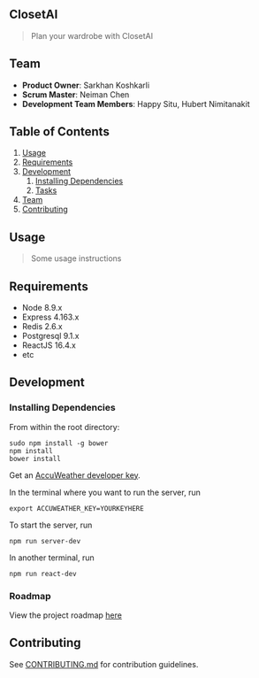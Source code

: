 ## ClosetAI

> Plan your wardrobe with ClosetAI

## Team

  - __Product Owner__: Sarkhan Koshkarli
  - __Scrum Master__: Neiman Chen
  - __Development Team Members__: Happy Situ, Hubert Nimitanakit

## Table of Contents

1. [Usage](#Usage)
1. [Requirements](#requirements)
1. [Development](#development)
    1. [Installing Dependencies](#installing-dependencies)
    1. [Tasks](#tasks)
1. [Team](#team)
1. [Contributing](#contributing)

## Usage

> Some usage instructions

## Requirements

- Node 8.9.x
- Express 4.163.x
- Redis 2.6.x
- Postgresql 9.1.x
- ReactJS 16.4.x
- etc

## Development

### Installing Dependencies

From within the root directory:

```
sudo npm install -g bower
npm install
bower install
```

Get an [AccuWeather developer key](https://www.developer.accuweather.com/).

In the terminal where you want to run the server, run 
```
export ACCUWEATHER_KEY=YOURKEYHERE
```

To start the server, run
```
npm run server-dev
```

In another terminal, run
```
npm run react-dev
```

### Roadmap

View the project roadmap [here](https://github.com/shelfExpress/closet_ai/issues)


## Contributing

See [CONTRIBUTING.md](_CONTRIBUTING.md) for contribution guidelines.


